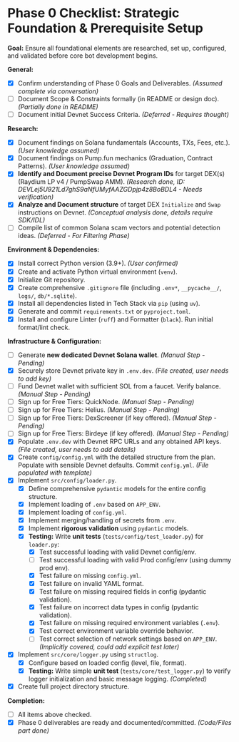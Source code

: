 # Phase 0 Checklist: Strategic Foundation & Prerequisite Setup

**Goal:** Ensure all foundational elements are researched, set up, configured, and validated before core bot development begins.

**General:**

*   [x] Confirm understanding of Phase 0 Goals and Deliverables. *(Assumed complete via conversation)*
*   [ ] Document Scope & Constraints formally (in README or design doc). *(Partially done in README)*
*   [ ] Document initial Devnet Success Criteria. *(Deferred - Requires thought)*

**Research:**

*   [x] Document findings on Solana fundamentals (Accounts, TXs, Fees, etc.). *(User knowledge assumed)*
*   [x] Document findings on Pump.fun mechanics (Graduation, Contract Patterns). *(User knowledge assumed)*
*   [x] **Identify and Document precise Devnet Program IDs** for target DEX(s) (Raydium LP v4 / PumpSwap AMM). *(Research done, ID: DEVLej5U921Ld7ghS9aNfUMyfAAZGDpjp4z8BoBDL4 - Needs verification)*
*   [x] **Analyze and Document structure** of target DEX `Initialize` and `Swap` instructions on Devnet. *(Conceptual analysis done, details require SDK/IDL)*
*   [ ] Compile list of common Solana scam vectors and potential detection ideas. *(Deferred - For Filtering Phase)*

**Environment & Dependencies:**

*   [x] Install correct Python version (3.9+). *(User confirmed)*
*   [x] Create and activate Python virtual environment (`venv`).
*   [x] Initialize Git repository.
*   [x] Create comprehensive `.gitignore` file (including `.env*`, `__pycache__/`, `logs/`, `db/*.sqlite`).
*   [x] Install all dependencies listed in Tech Stack via `pip` (using `uv`).
*   [x] Generate and commit `requirements.txt` or `pyproject.toml`.
*   [x] Install and configure Linter (`ruff`) and Formatter (`black`). Run initial format/lint check.

**Infrastructure & Configuration:**

*   [ ] Generate **new dedicated Devnet Solana wallet**. *(Manual Step - Pending)*
*   [x] Securely store Devnet private key in `.env.dev`. *(File created, user needs to add key)*
*   [ ] Fund Devnet wallet with sufficient SOL from a faucet. Verify balance. *(Manual Step - Pending)*
*   [ ] Sign up for Free Tiers: QuickNode. *(Manual Step - Pending)*
*   [ ] Sign up for Free Tiers: Helius. *(Manual Step - Pending)*
*   [ ] Sign up for Free Tiers: DexScreener (if key offered). *(Manual Step - Pending)*
*   [ ] Sign up for Free Tiers: Birdeye (if key offered). *(Manual Step - Pending)*
*   [x] Populate `.env.dev` with Devnet RPC URLs and any obtained API keys. *(File created, user needs to add details)*
*   [x] Create `config/config.yml` with the detailed structure from the plan. Populate with sensible Devnet defaults. Commit `config.yml`. *(File populated with template)*
*   [x] Implement `src/config/loader.py`.
    *   [x] Define comprehensive `pydantic` models for the entire config structure.
    *   [x] Implement loading of `.env` based on `APP_ENV`.
    *   [x] Implement loading of `config.yml`.
    *   [x] Implement merging/handling of secrets from `.env`.
    *   [x] Implement **rigorous validation** using `pydantic` models.
    *   [x] **Testing:** Write **unit tests** (`tests/config/test_loader.py`) for `loader.py`:
        *   [x] Test successful loading with valid Devnet config/env.
        *   [ ] Test successful loading with valid Prod config/env (using dummy prod env).
        *   [x] Test failure on missing `config.yml`.
        *   [x] Test failure on invalid YAML format.
        *   [x] Test failure on missing required fields in config (pydantic validation).
        *   [x] Test failure on incorrect data types in config (pydantic validation).
        *   [x] Test failure on missing required environment variables (`.env`).
        *   [x] Test correct environment variable override behavior.
        *   [ ] Test correct selection of network settings based on `APP_ENV`. *(Implicitly covered, could add explicit test later)*
*   [x] Implement `src/core/logger.py` using `structlog`.
    *   [x] Configure based on loaded config (level, file, format).
    *   [x] **Testing:** Write simple **unit test** (`tests/core/test_logger.py`) to verify logger initialization and basic message logging. *(Completed)*
*   [x] Create full project directory structure.

**Completion:**

*   [ ] All items above checked.
*   [x] Phase 0 deliverables are ready and documented/committed. *(Code/Files part done)*